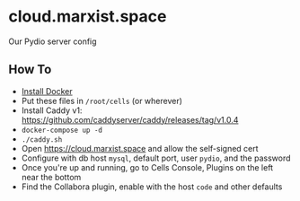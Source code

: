 # cloud.marxist.space

Our Pydio server config

## How To

* [Install Docker](https://docs.docker.com/engine/install/ubuntu/)
* Put these files in `/root/cells` (or wherever)
* Install Caddy v1: https://github.com/caddyserver/caddy/releases/tag/v1.0.4
* `docker-compose up -d`
* `./caddy.sh`
* Open <https://cloud.marxist.space> and allow the self-signed cert
* Configure with db host `mysql`, default port, user `pydio`, and the password
* Once you're up and running, go to Cells Console, Plugins on the left near the bottom
* Find the Collabora plugin, enable with the host `code` and other defaults
